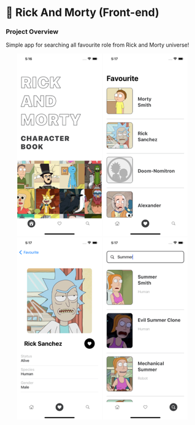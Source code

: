 # 🎨 Rick And Morty (Front-end)


### Project Overview

Simple app for searching all favourite role from Rick and Morty universe! 

<p align="center">
  <img src="Simulator Screen Shot - iPhone 13 Pro - 2022-08-08 at 17.16.46.png" width="220" title="hover text">
  <img src="Simulator Screen Shot - iPhone 13 Pro - 2022-08-08 at 17.17.08.png" width="220" title="hover text">
  <img src="Simulator Screen Shot - iPhone 13 Pro - 2022-08-08 at 17.17.13.png" width="220" title="hover text">
  <img src="Simulator Screen Shot - iPhone 13 Pro - 2022-08-08 at 17.17.30.png" width="220" title="hover text">
</p>
